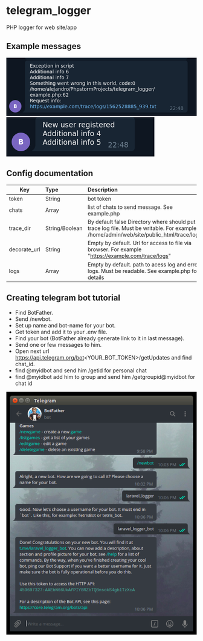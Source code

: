 # telegram_logger
PHP logger for web site/app

## Example messages
![telegram_logger](https://github.com/abergasov/telegram_logger/blob/master/images/img_1.png?raw=true)
![telegram_logger](https://github.com/abergasov/telegram_logger/blob/master/images/img_2.png?raw=true)

## Config documentation
| Key          | Type      | Description |
| ------------ |:----------| :-----------|
| token        | String    | bot token   |
| chats        | Array     | list of chats to send message. See example.php |
| trace_dir    | String/Boolean    | By default false Directory where should put trace log file. Must be writable. For example /home/admin/web/site/public_html/trace/logs |
| decorate_url | String    | Empty by default. Url for access to file via browser. For example "https://example.com/trace/logs" |
| logs         | Array     | Empty by default. path to acess log and error logs. Must be readable. See example.php for details |

## Creating telegram bot tutorial
- Find BotFather.
- Send /newbot.
- Set up name and bot-name for your bot.
- Get token and add it to your .env file.
- Find your bot (BotFather already generate link to it in last message).
- Send one or few messages to him.
- Open next url https://api.telegram.org/bot<YOUR_BOT_TOKEN>/getUpdates and find chat_id.
- find @myidbot and send him /getid for personal chat
- find @myidbot add him to group and send him /getgroupid@myidbot for chat id

![telegram_logger](https://github.com/abergasov/telegram_logger/blob/master/images/img_3.png?raw=true)
